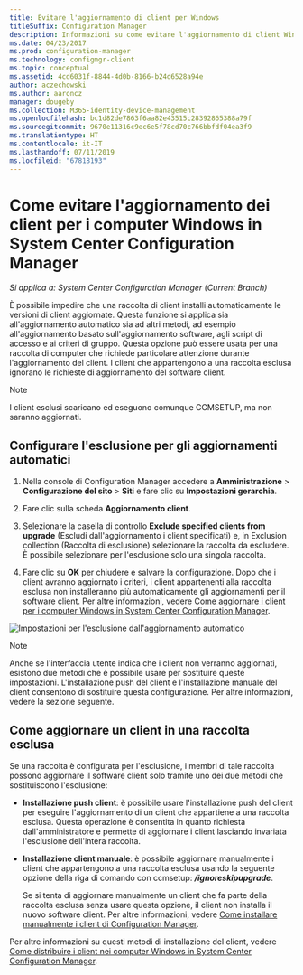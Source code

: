 ```yaml
---
title: Evitare l'aggiornamento di client per Windows
titleSuffix: Configuration Manager
description: Informazioni su come evitare l'aggiornamento di client Windows in System Center Configuration Manager.
ms.date: 04/23/2017
ms.prod: configuration-manager
ms.technology: configmgr-client
ms.topic: conceptual
ms.assetid: 4cd6031f-8844-4d0b-8166-b24d6528a94e
author: aczechowski
ms.author: aaroncz
manager: dougeby
ms.collection: M365-identity-device-management
ms.openlocfilehash: bc1d82de7863f6aa82e43515c28392865388a79f
ms.sourcegitcommit: 9670e11316c9ec6e5f78cd70c766bbfdf04ea3f9
ms.translationtype: HT
ms.contentlocale: it-IT
ms.lasthandoff: 07/11/2019
ms.locfileid: "67818193"
---
```

# <a name="how-to-exclude-upgrading-clients-for-windows-computers-in-system-center-configuration-manager"></a>Come evitare l'aggiornamento dei client per i computer Windows in System Center Configuration Manager

*Si applica a: System Center Configuration Manager (Current Branch)*

È possibile impedire che una raccolta di client installi automaticamente le versioni di client aggiornate. Questa funzione si applica sia all'aggiornamento automatico sia ad altri metodi, ad esempio all'aggiornamento basato sull'aggiornamento software, agli script di accesso e ai criteri di gruppo. Questa opzione può essere usata per una raccolta di computer che richiede particolare attenzione durante l'aggiornamento del client. I client che appartengono a una raccolta esclusa ignorano le richieste di aggiornamento del software client.

>[!NOTE]
>I client esclusi scaricano ed eseguono comunque CCMSETUP, ma non saranno aggiornati.


## <a name="configure-exclusion-for-automatic-upgrades"></a>Configurare l'esclusione per gli aggiornamenti automatici

1. Nella console di Configuration Manager accedere a **Amministrazione** > **Configurazione del sito** > **Siti** e fare clic su **Impostazioni gerarchia**.

2. Fare clic sulla scheda **Aggiornamento client**.

3. Selezionare la casella di controllo **Exclude specified clients from upgrade** (Escludi dall'aggiornamento i client specificati) e, in Exclusion collection (Raccolta di esclusione) selezionare la raccolta da escludere. È possibile selezionare per l'esclusione solo una singola raccolta.

4.  Fare clic su **OK** per chiudere e salvare la configurazione. Dopo che i client avranno aggiornato i criteri, i client appartenenti alla raccolta esclusa non installeranno più automaticamente gli aggiornamenti per il software client. Per altre informazioni, vedere [Come aggiornare i client per i computer Windows in System Center Configuration Manager](upgrade-clients-for-windows-computers.md).

![Impostazioni per l'esclusione dall'aggiornamento automatico](media/automatic_upgrade_exclusion.png)

>[!NOTE]
>Anche se l'interfaccia utente indica che i client non verranno aggiornati, esistono due metodi che è possibile usare per sostituire queste impostazioni. L'installazione push del client e l'installazione manuale del client consentono di sostituire questa configurazione. Per altre informazioni, vedere la sezione seguente.

## <a name="how-to-upgrade-a-client-that-is-in-an-excluded-collection"></a>Come aggiornare un client in una raccolta esclusa

Se una raccolta è configurata per l'esclusione, i membri di tale raccolta possono aggiornare il software client solo tramite uno dei due metodi che sostituiscono l'esclusione:
- **Installazione push client**: è possibile usare l'installazione push del client per eseguire l'aggiornamento di un client che appartiene a una raccolta esclusa. Questa operazione è consentita in quanto richiesta dall'amministratore e permette di aggiornare i client lasciando invariata l'esclusione dell'intera raccolta.       

- **Installazione client manuale**: è possibile aggiornare manualmente i client che appartengono a una raccolta esclusa usando la seguente opzione della riga di comando con ccmsetup: ***/ignoreskipupgrade***.

  Se si tenta di aggiornare manualmente un client che fa parte della raccolta esclusa senza usare questa opzione, il client non installa il nuovo software client. Per altre informazioni, vedere [Come installare manualmente i client di Configuration Manager](/sccm/core/clients/deploy/deploy-clients-to-windows-computers#BKMK_Manual).

Per altre informazioni su questi metodi di installazione del client, vedere [Come distribuire i client nei computer Windows in System Center Configuration Manager](/sccm/core/clients/deploy/deploy-clients-to-windows-computers).